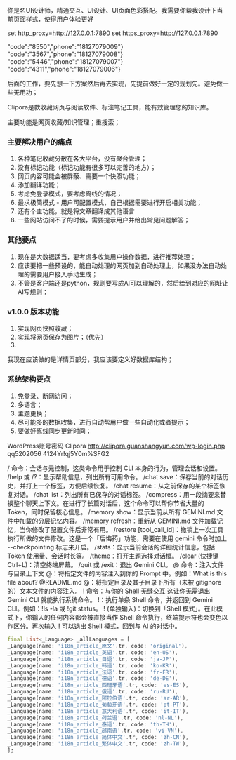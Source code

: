你是名UI设计师，精通交互、UI设计、UI页面色彩搭配。我需要你帮我设计下当前页面样式，使得用户体验更好

set http_proxy=http://127.0.0.1:7890
set https_proxy=http://127.0.0.1:7890



"code":"8550","phone":"18127079009"}
"code":"3567","phone":"18127079008"}
"code":"5446","phone":"18127079007"}
"code":"4311","phone":"18127079006"}



后面的工作，要先想一下方案然后再去实现，先提前做好一定的规划先。避免做一些无用功；


Clipora是款收藏网页与阅读软件、标注笔记工具，能有效管理您的知识库。

主要功能是网页收藏/知识管理；重搜索；

### 主要解决用户的痛点
1. 各种笔记收藏分散在各大平台，没有聚合管理；
2. 没有标记功能（标记功能有很多可以完善的地方）；
3. 网页内容可能会被屏蔽、需要一个快照功能；
4. 添加翻译功能；
5. 考虑免登录模式，要考虑离线的情况；
6. 最求极简模式 - 用户可配置模式，自己根据需要进行开启相关功能；
7. 还有个主功能，就是将文章翻译成其他语言
8. 一些网站访问不了的时候，需要提示用户并给出常见问题解答；


### 其他要点
1. 现在是大数据适当，要考虑多收集用户操作数据，进行推荐处理；
2. 应该要把一些预设的，能自动处理的网页加到自动处理上，如果没办法自动处理的需要用户接入手动生成；
3. 不管是客户端还是python，规则要写成AI可以理解的，然后给到对应的网址让AI写规则；


### v1.0.0 版本功能
1. 实现网页快照收藏；
2. 实现将网页保存为图片；（优先）
3. 


我现在应该做的是详情页部分，我应该要定义好数据库结构；


### 系统架构要点
1. 免登录、断网访问；
2. 多语言；
3. 主题更换；
4. 尽可能多的数据收集，进行自动帮用户做一些自动化或者提示；
5. 要做好离线同步更新时间；



WordPress账号密码
Clipora
http://clipora.guanshangyun.com/wp-login.php
qq5202056
4124Yr!qj5Y0m%SFG2





/ 命令：会话与元控制，这类命令用于控制 CLI 本身的行为，管理会话和设置。
/help 或 /?：显示帮助信息，列出所有可用命令。
/chat save：保存当前的对话历史，并打上一个标签，方便后续恢复。
/chat resume：从之前保存的某个标签恢复对话。
/chat list：列出所有已保存的对话标签。
/compress：用一段摘要来替换整个聊天上下文。在进行了长篇对话后，这个命令可以帮你节省大量的 Token，同时保留核心信息。
/memory show：显示当前从所有 GEMINI.md 文件中加载的分层记忆内容。
/memory refresh：重新从 GEMINI.md 文件加载记忆，当你修改了配置文件后非常有用。
/restore [tool_call_id]：撤销上一次工具执行所做的文件修改。这是一个「后悔药」功能，需要在使用 gemini 命令时加上 --checkpointing 标志来开启。
/stats：显示当前会话的详细统计信息，包括 Token 使用量、会话时长等。
/theme：打开主题选择对话框。
/clear (快捷键 Ctrl+L)：清空终端屏幕。
/quit 或 /exit：退出 Gemini CLI。
@ 命令：注入文件与目录上下文
@：将指定文件的内容注入到你的 Prompt 中。例如：What is this file about? @README.md
@：将指定目录及其子目录下所有（未被 gitignore 的）文本文件的内容注入。
! 命令：与你的 Shell 无缝交互 这让你无需退出 Gemini CLI 就能执行系统命令。
!：执行单条 Shell 命令，并返回到 Gemini CLI。例如：!ls -la 或 !git status。
! (单独输入)：切换到「Shell 模式」。在此模式下，你输入的任何内容都会被直接当作 Shell 命令执行，终端提示符也会变色以作区分。再次输入 ! 可以退出 Shell 模式，回到与 AI 的对话中。

```dart
final List<_Language> _allLanguages = [
_Language(name: 'i18n_article_原文'.tr, code: 'original'),
_Language(name: 'i18n_article_英语'.tr, code: 'en-US'),
_Language(name: 'i18n_article_日语'.tr, code: 'ja-JP'),
_Language(name: 'i18n_article_韩语'.tr, code: 'ko-KR'),
_Language(name: 'i18n_article_法语'.tr, code: 'fr-FR'),
_Language(name: 'i18n_article_德语'.tr, code: 'de-DE'),
_Language(name: 'i18n_article_西班牙语'.tr, code: 'es-ES'),
_Language(name: 'i18n_article_俄语'.tr, code: 'ru-RU'),
_Language(name: 'i18n_article_阿拉伯语'.tr, code: 'ar-AR'),
_Language(name: 'i18n_article_葡萄牙语'.tr, code: 'pt-PT'),
_Language(name: 'i18n_article_意大利语'.tr, code: 'it-IT'),
_Language(name: 'i18n_article_荷兰语'.tr, code: 'nl-NL'),
_Language(name: 'i18n_article_泰语'.tr, code: 'th-TH'),
_Language(name: 'i18n_article_越南语'.tr, code: 'vi-VN'),
_Language(name: 'i18n_article_简体中文'.tr, code: 'zh-CN'),
_Language(name: 'i18n_article_繁体中文'.tr, code: 'zh-TW'),
];


```

